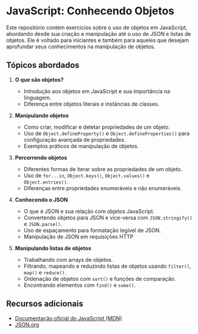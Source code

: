 # JavaScript: Conhecendo Objetos

Este repositório contém exercícios sobre o uso de objetos em JavaScript, abordando desde sua criação e manipulação até o uso de JSON e listas de objetos. Ele é voltado para iniciantes e também para aqueles que desejam aprofundar seus conhecimentos na manipulação de objetos.

## Tópicos abordados

1. **O que são objetos?**  
   - Introdução aos objetos em JavaScript e sua importância na linguagem.  
   - Diferença entre objetos literais e instâncias de classes.
   
2. **Manipulando objetos**  
   - Como criar, modificar e deletar propriedades de um objeto.  
   - Uso de `Object.defineProperty()` e `Object.defineProperties()` para configuração avançada de propriedades.  
   - Exemplos práticos de manipulação de objetos.

3. **Percorrendo objetos**  
   - Diferentes formas de iterar sobre as propriedades de um objeto.  
   - Uso de `for...in`, `Object.keys()`, `Object.values()` e `Object.entries()`.  
   - Diferenças entre propriedades enumeráveis e não enumeráveis.

4. **Conhecendo o JSON**  
   - O que é JSON e sua relação com objetos JavaScript.  
   - Convertendo objetos para JSON e vice-versa com `JSON.stringify()` e `JSON.parse()`.  
   - Uso de espaçamento para formatação legível de JSON.  
   - Manipulação de JSON em requisições HTTP 

5. **Manipulando listas de objetos**  
   - Trabalhando com arrays de objetos.  
   - Filtrando, mapeando e reduzindo listas de objetos usando `filter()`, `map()` e `reduce()`.  
   - Ordenação de objetos com `sort()` e funções de comparação.  
   - Encontrando elementos com `find()` e `some()`.

## Recursos adicionais

- [Documentação oficial do JavaScript (MDN)](https://developer.mozilla.org/pt-BR/docs/Web/JavaScript)
- [JSON.org](https://www.json.org/json-pt.html)

